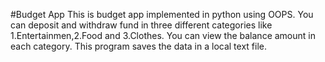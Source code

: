 #Budget App
This is budget app implemented in python using OOPS.
You can deposit and withdraw fund in three different categories like 1.Entertainmen,2.Food and 3.Clothes.
You can view the balance amount in each category.
This program saves the data in a local text file.
